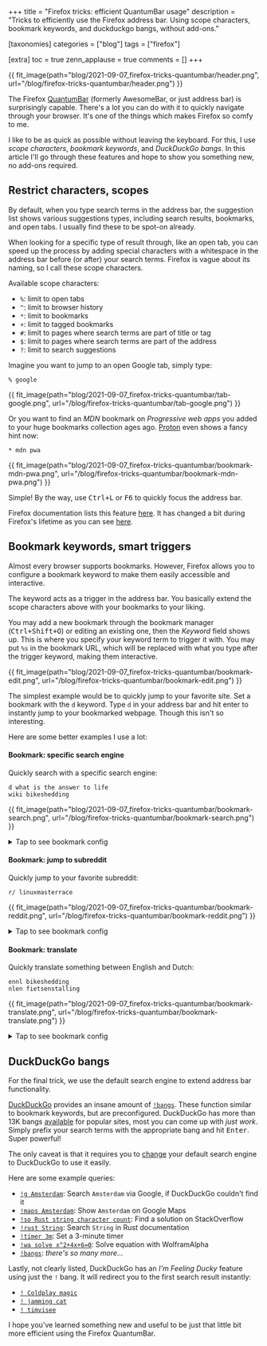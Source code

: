 +++
title = "Firefox tricks: efficient QuantumBar usage"
description = "Tricks to efficiently use the Firefox address bar. Using scope characters, bookmark keywords, and duckduckgo bangs, without add-ons."

[taxonomies]
categories = ["blog"]
tags = ["firefox"]

[extra]
toc = true
zenn_applause = true
comments = []
+++

{{ fit_image(path="blog/2021-09-07_firefox-tricks-quantumbar/header.png", url="/blog/firefox-tricks-quantumbar/header.png") }}

The Firefox [QuantumBar][firefox-address-bar] (formerly AwesomeBar, or just
address bar) is surprisingly capable. There's a lot you can do with it to
quickly navigate through your browser. It's one of the things which makes
Firefox so comfy to me.

I like to be as quick as possible without leaving the keyboard. For this, I use
_scope characters_, _bookmark keywords_, and _DuckDuckGo bangs_. In this article
I'll go through these features and hope to show you something new, no add-ons
required.

<!-- more -->

## Restrict characters, scopes

By default, when you type search terms in the address bar, the suggestion list
shows various suggestions types, including search results, bookmarks, and open
tabs. I usually find these to be spot-on already.

When looking for a specific type of result through, like an open tab, you can
speed up the process by adding special characters with a whitespace in the
address bar before (or after) your search terms. Firefox is vague about its
naming, so I call these scope characters.

Available scope characters:

- `%`: limit to open tabs
- `^`: limit to browser history
- `*`: limit to bookmarks
- `+`: limit to tagged bookmarks
- `#`: limit to pages where search terms are part of title or tag
- `$`: limit to pages where search terms are part of the address
- `?`: limit to search suggestions

Imagine you want to jump to an open Google tab, simply type:

```
% google
```

{{ fit_image(path="blog/2021-09-07_firefox-tricks-quantumbar/tab-google.png", url="/blog/firefox-tricks-quantumbar/tab-google.png") }}

Or you want to find an _MDN_ bookmark on _Progressive web apps_ you added to
your huge bookmarks collection ages ago. [Proton][proton] even shows a fancy
hint now:

```
* mdn pwa
```

{{ fit_image(path="blog/2021-09-07_firefox-tricks-quantumbar/bookmark-mdn-pwa.png", url="/blog/firefox-tricks-quantumbar/bookmark-mdn-pwa.png") }}

Simple! By the way, use <kbd class="bind"><kbd>Ctrl</kbd>+<kbd>L</kbd></kbd> or
<kbd>F6</kbd> to quickly focus the address bar.

Firefox documentation lists this feature [here][search-chars]. It has changed a
bit during Firefox's lifetime as you can see [here][search-chars-old].

## Bookmark keywords, smart triggers

Almost every browser supports bookmarks. However, Firefox allows you to
configure a bookmark keyword to make them easily accessible and interactive.

The keyword acts as a trigger in the address bar. You basically extend the scope
characters above with your bookmarks to your liking.

You may add a new bookmark through the bookmark manager (<kbd
class="bind"><kbd>Ctrl</kbd>+<kbd>Shift</kbd>+<kbd>O</kbd></kbd>) or editing an
existing one, then the _Keyword_ field shows up. This is where you specify your
keyword term to trigger it with. You may put `%s` in the bookmark URL, which
will be replaced with what you type after the trigger keyword, making them
interactive.

{{ fit_image(path="blog/2021-09-07_firefox-tricks-quantumbar/bookmark-edit.png", url="/blog/firefox-tricks-quantumbar/bookmark-edit.png") }}

The simplest example would be to quickly jump to your favorite site. Set a
bookmark with the `d` keyword. Type `d` in your address bar and hit enter to
instantly jump to your bookmarked webpage. Though this isn't so interesting.

Here are some better examples I use a lot:

#### Bookmark: specific search engine

Quickly search with a specific search engine:

```
d what is the answer to life
wiki bikeshedding
```

{{ fit_image(path="blog/2021-09-07_firefox-tricks-quantumbar/bookmark-search.png", url="/blog/firefox-tricks-quantumbar/bookmark-search.png") }}

<details>
<summary>Tap to see bookmark config</summary>

> Keyword: `d`  
> Url: `https://duckduckgo.com/?q=%s`
>
> Keyword: `wiki`  
> Url: `https://en.wikipedia.org/wiki/Special:Search/%s`

</details>

#### Bookmark: jump to subreddit

Quickly jump to your favorite subreddit:

```
r/ linuxmasterrace
```

{{ fit_image(path="blog/2021-09-07_firefox-tricks-quantumbar/bookmark-reddit.png", url="/blog/firefox-tricks-quantumbar/bookmark-reddit.png") }}

<details>
<summary>Tap to see bookmark config</summary>

> Keyword: `r/`  
> Url: `https://reddit.com/r/%s`

</details>

#### Bookmark: translate

Quickly translate something between English and Dutch:

```
ennl bikeshedding
nlen fietsenstalling
```

{{ fit_image(path="blog/2021-09-07_firefox-tricks-quantumbar/bookmark-translate.png", url="/blog/firefox-tricks-quantumbar/bookmark-translate.png") }}

<details>
<summary>Tap to see bookmark config</summary>

> Keyword: `ennl`  
> Url: <sub><sup>`https://translate.google.com/#view=home&op=translate&sl=en&tl=nl&text=%s`</sup></sub>
>
> Keyword: `nlen`  
> Url: <sub><sup>`https://translate.google.com/#view=home&op=translate&sl=nl&tl=en&text=%s`</sup></sub>

</details>

## DuckDuckGo bangs

For the final trick, we use the default search engine to extend address bar
functionality.

[DuckDuckGo][duckduckgo] provides an insane amount of [`!bangs`][bangs]. These
function similar to bookmark keywords, but are preconfigured. DuckDuckGo has
more than 13K bangs [available][bangs] for popular sites, most you can come up
with _just work_. Simply prefix your search terms with the appropriate bang and
hit <kbd>Enter</kbd>. Super powerful!

The only caveat is that it requires you to
[change][firefox-change-search-engine] your default search engine to DuckDuckGo
to use it easily.

Here are some example queries:

- [`!g Amsterdam`](https://ddg.gg/?q=!g+Amsterdam): Search `Amsterdam` via Google, if DuckDuckGo couldn't find it
- [`!maps Amsterdam`](https://ddg.gg/?q=!maps+Amsterdam): Show `Amsterdam` on Google Maps
- [`!so Rust string character count`](https://ddg.gg/?q=!so+Rust+string+character+count): Find a solution on StackOverflow
- [`!rust String`](https://ddg.gg/?q=!rust+String): Search `String` in Rust documentation
- [`!timer 3m`](https://ddg.gg/?q=!timer+3m): Set a 3-minute timer
- [`!wa solve x^2+4x+6=0`](https://ddg.gg/?q=!wa+solve+x^2+%2B+4x+%2B+6+%3D+0): Solve equation with WolframAlpha
- [`!bangs`](https://ddg.gg/?q=!bangs): _there's so many more..._

Lastly, not clearly listed, DuckDuckGo has an _I'm Feeling Ducky_ feature using
just the `!` bang. It will redirect you to the first search result instantly:

- [`! Coldplay magic`](https://ddg.gg/?q=!+Coldplay+magic)
- [`! jamming cat`](https://ddg.gg/?q=!+jamming+cat)
- [`! timvisee`](https://ddg.gg/?q=!+timvisee)

I hope you've learned something new and useful to be just that little bit more
efficient using the Firefox QuantumBar.

[firefox-address-bar]: https://firefox-source-docs.mozilla.org/browser/urlbar/index.html#address-bar
[firefox-change-search-engine]: https://support.mozilla.org/en-US/kb/change-your-default-search-settings-firefox
[search-chars-old]: http://kb.mozillazine.org/Location_Bar_search#Location_Bar_search_.28internal_-_Auto_Complete.29
[search-chars]: https://support.mozilla.org/en-US/kb/address-bar-autocomplete-firefox#w_changing-results-on-the-fly
[proton]: https://wiki.mozilla.org/Firefox/Proton
[duckduckgo]: https://duckduckgo.com/
[bangs]: https://duckduckgo.com/bangs
